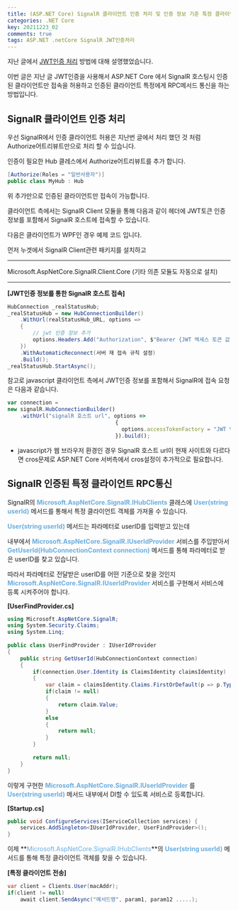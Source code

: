 ```yaml
---
title: (ASP.NET Core) SignalR 클라이언트 인증 처리 및 인증 정보 기준 특정 클라이언트에게 전송 처리 (feat JWT인증)
categories: .NET Core
key: 20211223_02
comments: true
tags: ASP.NET .netCore SignalR JWT인증처리
---
```


지난 글에서 [JWT인증 처리](https://blog.arong.info/.net/core/2021/12/23/ASP.NET-Core-JWT%EC%9D%B8%EC%A6%9D-%EC%B2%98%EB%A6%AC.html) 방법에 대해 설명했었습니다.

이번 글은 지난 글 JWT인증을 사용해서 ASP.NET Core 에서 SignalR 호스팅시 인증된 클라이언트만 접속을 허용하고 인증된 클라이언트 특정에게 RPC메서드 통신을 하는 방법입니다.

<!--more-->

SignalR 클라이언트 인증 처리
-

우선 SignalR에서 인증 클라이언트 허용은 지난번 글에서 처리 했던 것 처럼 Authorize어트리뷰트만으로 처리 할 수 있습니다.

인증이 필요한 Hub 클레스에서 Authorize어트리뷰트를 추가 합니다.

```cs
[Authorize(Roles = "일반사용자")]
public class MyHub : Hub
```

위 추가만으로 인증된 클라이언트만 접속이 가능합니다.

클라이언트 측에서는 SignalR Client 모듈을 통해 다음과 같이 헤더에 JWT토큰 인증정보를 포함해서 SignalR 호스트에 접속할 수 있습니다.

다음은 클라이언트가 WPF인 경우 예제 코드 입니다.

먼저 누겟에서 SignalR Client관련 패키지를 설치하고

---

Microsoft.AspNetCore.SignalR.Client.Core (기타 의존 모듈도 자동으로 설치)

---

**[JWT인증 정보를 통한 SignalR 호스트 접속]**
```cs
HubConnection _realStatusHub;
_realStatusHub = new HubConnectionBuilder()
    .WithUrl(realStatusHub_URL, options =>
    {
        // jwt 인증 정보 추가
        options.Headers.Add("Authorization", $"Bearer {JWT 엑세스 토큰 값 넘김}");
    })
    .WithAutomaticReconnect(서버 재 접속 규칙 설정)
    .Build();
_realStatusHub.StartAsync();
```

참고로 javascript 클라이언트 측에서 JWT인증 정보를 포함해서 SignalR에 접속 요청은 다음과 같습니다.

```javascript
var connection =
new signalR.HubConnectionBuilder()
    .withUrl("signalR 호스트 url", options =>
                                  {
                                    options.accessTokenFactory = "JWT 엑세스토큰"
                                  }).build();
```

* javascript가 웹 브라우저 환경인 경우 SignalR 호스트 url이 현재 사이트와 다르다면 cros문제로
ASP.NET Core 서버측에서 cros설정이 추가적으로 필요합니다.

SignalR 인증된 특정 클라이언트 RPC통신
-

SignalR의 **<span style="color: rgb(107, 173, 222);">Microsoft.AspNetCore.SignalR.IHubClients</span>** 클래스에 **<span style="color: rgb(107, 173, 222);">User(string userId)</span>** 메서드를 통해서 특정 클라이언트 객체를 가져올 수 있습니다.

**<span style="color: rgb(107, 173, 222);">User(string userId)</span>** 메서드는 파라메터로 userID를 입력받고 있는데

내부에서 **<span style="color: rgb(107, 173, 222);">Microsoft.AspNetCore.SignalR.IUserIdProvider</span>** 서비스를 주입받아서 **<span style="color: rgb(107, 173, 222);">GetUserId(HubConnectionContext connection)</span>** 메서드를 통해 파라메터로 받은 userID를 찾고 있습니다.

따라서 파라메터로 전달받은 userID를 어떤 기준으로 찾을 것인지 **<span style="color: rgb(107, 173, 222);">Microsoft.AspNetCore.SignalR.IUserIdProvider</span>** 서비스를 구현해서 서비스에 등록 시켜주어야 합니다.

**[UserFindProvider.cs]**
```cs
using Microsoft.AspNetCore.SignalR;
using System.Security.Claims;
using System.Linq;
 
public class UserFindProvider : IUserIdProvider
{
    public string GetUserId(HubConnectionContext connection)
    {
        if(connection.User.Identity is ClaimsIdentity claimsIdentity)
        {
            var claim = claimsIdentity.Claims.FirstOrDefault(p => p.Type == ClaimTypes.Authentication);  // claim인증 정보중 Authentication키 기준으로 userID를 찾음
            if(claim != null)
            {
                return claim.Value;
            }
            else
            {
                return null;
            }
        }
 
        return null;
    }
}
```

이렇게 구현한 **<span style="color: rgb(107, 173, 222);">Microsoft.AspNetCore.SignalR.IUserIdProvider</span>** 를 **<span style="color: rgb(107, 173, 222);">User(string userId)</span>** 메서드 내부에서 DI할 수 있도록 서비스로 등록합니다.

**[Startup.cs]**
```cs
public void ConfigureServices(IServiceCollection services) {
    services.AddSingleton<IUserIdProvider, UserFindProvider>();
}
```

이제 **<span style="color: rgb(107, 173, 222);">Microsoft.AspNetCore.SignalR.IHubClients</span>**의 **<span style="color: rgb(107, 173, 222);">User(string userId)</span>** 메서드를 통해 특정 클라이언트 객체를 찾을 수 있습니다.

**[특정 클라이언트 전송]**
```cs
var client = Clients.User(macAddr);
if(client != null)
    await client.SendAsync("메서드명", param1, param12 .....);
```
